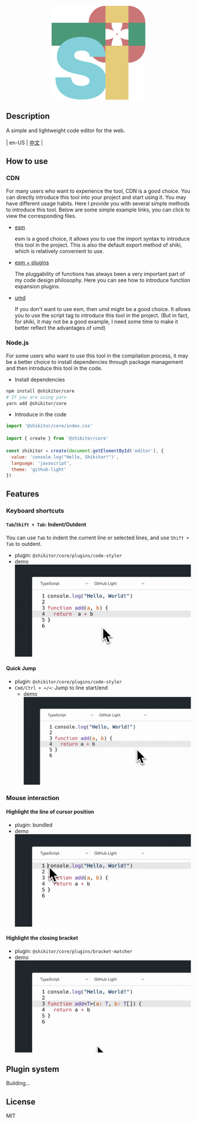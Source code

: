 <p align="center">
  <img src="./playground/public/favicon.svg" width='256' alt='Shikitor Logo'>
</p>

## Description

A simple and lightweight code editor for the web.

| en-US | [中文](./README.zh-CN.md) |

## How to use

### CDN

For many users who want to experience the tool, CDN is a good choice. You can directly introduce this tool into your project and start using it.
You may have different usage habits. Here I provide you with several simple methods to introduce this tool. Below are some simple example links, you can click to view the corresponding files.

- [esm](./examples/static/esm.html)

  esm is a good choice, it allows you to use the import syntax to introduce this tool in the project. This is also the default export method of shiki, which is relatively convenient to use.
- [esm + plugins](./examples/static/esm+plugins.html)

  The pluggability of functions has always been a very important part of my code design philosophy. Here you can see how to introduce function expansion plugins.
- [umd](./examples/static/umd.html)

  If you don't want to use esm, then umd might be a good choice. It allows you to use the script tag to introduce this tool in the project.
  (But in fact, for shiki, it may not be a good example, I need some time to make it better reflect the advantages of umd)

### Node.js

For some users who want to use this tool in the compilation process, it may be a better choice to install dependencies through package management and then introduce this tool in the code.

- Install dependencies

```bash
npm install @shikitor/core
# If you are using yarn
yarn add @shikitor/core
```

- Introduce in the code

```javascript
import '@shikitor/core/index.css'

import { create } from '@shikitor/core'

const shikitor = create(document.getElementById('editor'), {
  value: 'console.log("Hello, Shikitor!")',
  language: 'javascript',
  theme: 'github-light'
})
```

## Features

### Keyboard shortcuts

#### `Tab`/`Shift + Tab`: Indent/Outdent

You can use `Tab` to indent the current line or selected lines, and use `Shift + Tab` to outdent.

- plugin: `@shikitor/core/plugins/code-styler`
- demo
  ![tab](./.readme-res/Export-1711914834555.gif)

#### Quick Jump

- plugin: `@shikitor/core/plugins/code-styler`
- `Cmd/Ctrl + ⬅️/➡️`: Jump to line start/end
  - demo
    ![jump](./.readme-res/Export-1711915118741.gif)

### Mouse interaction

#### Highlight the line of cursor position

- plugin: bundled
- demo
  ![highlight](./.readme-res/Export-1711915476496.gif)

#### Highlight the closing bracket

- plugin: `@shikitor/core/plugins/bracket-matcher`
- demo
  ![bracket](./.readme-res/Export-1711915650863.gif)

## Plugin system

Building...

## License

MIT
